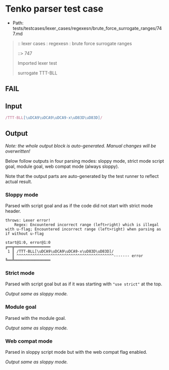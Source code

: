 # Tenko parser test case

- Path: tests/testcases/lexer_cases/regexesn/brute_force_surrogate_ranges/747.md

> :: lexer cases : regexesn : brute force surrogate ranges
>
> ::> 747
>
> Imported lexer test
>
> surrogate TTT-BLL

## FAIL

## Input

`````js
/TTT-BLL[\uDCA9\uDCA9\uDCA9-x\uD83D\uD83D]/
`````

## Output

_Note: the whole output block is auto-generated. Manual changes will be overwritten!_

Below follow outputs in four parsing modes: sloppy mode, strict mode script goal, module goal, web compat mode (always sloppy).

Note that the output parts are auto-generated by the test runner to reflect actual result.

### Sloppy mode

Parsed with script goal and as if the code did not start with strict mode header.

`````
throws: Lexer error!
    Regex: Encountered incorrect range (left>right) which is illegal with u-flag; Encountered incorrect range (left>right) when parsing as if without u-flag

start@1:0, error@1:0
╔══╦════════════════
 1 ║ /TTT-BLL[\uDCA9\uDCA9\uDCA9-x\uD83D\uD83D]/
   ║ ^^^^^^^^^^^^^^^^^^^^^^^^^^^^^^^^^^^^^^^^^^^------- error
╚══╩════════════════

`````

### Strict mode

Parsed with script goal but as if it was starting with `"use strict"` at the top.

_Output same as sloppy mode._

### Module goal

Parsed with the module goal.

_Output same as sloppy mode._

### Web compat mode

Parsed in sloppy script mode but with the web compat flag enabled.

_Output same as sloppy mode._
